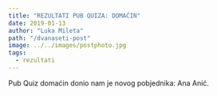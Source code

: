 ```yaml
---
title: "REZULTATI PUB QUIZA: DOMAĆIN"
date: 2019-01-13
author: "Luka Mileta"
path: "/dvanaseti-post"
image: ../../images/postphoto.jpg
tags:
  - rezultati
---
```


Pub Quiz domaćin donio nam je novog pobjednika: Ana Anić.
